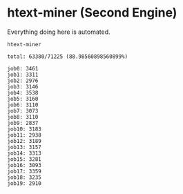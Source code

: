 # htext-miner (Second Engine)

Everything doing here is automated.

```
htext-miner

total: 63380/71225 (88.98560898560899%)

job0: 3461
job1: 3311
job2: 2976
job3: 3146
job4: 3538
job5: 3160
job6: 3110
job7: 3073
job8: 3110
job9: 2837
job10: 3183
job11: 2938
job12: 3189
job13: 3157
job14: 3313
job15: 3281
job16: 3093
job17: 3359
job18: 3235
job19: 2910
```